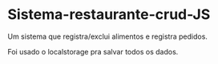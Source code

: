 # Sistema-restaurante-crud-JS
Um sistema que registra/exclui alimentos e registra pedidos. 

Foi usado o localstorage pra salvar todos os dados.
